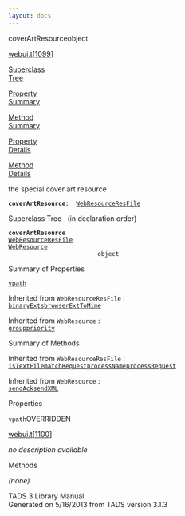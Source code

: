 ```yaml
---
layout: docs
---
```

<span class="title">coverArtResource</span><span class="type">object</span>

[webui.t](../file/webui.t.html)\[[1099](../source/webui.t.html#1099)\]

[Superclass  
Tree](#_SuperClassTree_)

[Property  
Summary](#_PropSummary_)

[Method  
Summary](#_MethodSummary_)

[Property  
Details](#_Properties_)

[Method  
Details](#_Methods_)

<div class="fdesc">

the special cover art resource

**`coverArtResource`**` :   `[`WebResourceResFile`](../object/WebResourceResFile.html)

</div>

<span id="_SuperClassTree_"></span>

<div class="mjhd">

<span class="hdln">Superclass Tree</span>   (in declaration order)

</div>

**`coverArtResource`**  
[`WebResourceResFile`](../object/WebResourceResFile.html)  
[`WebResource`](../object/WebResource.html)  
`                         object`  
<span id="_PropSummary_"></span>

<div class="mjhd">

<span class="hdln">Summary of Properties</span>  

</div>

[`vpath`](#vpath)

Inherited from `WebResourceResFile` :  
[`binaryExts`](../object/WebResourceResFile.html#binaryExts)[`browserExtToMime`](../object/WebResourceResFile.html#browserExtToMime)

Inherited from `WebResource` :  
[`group`](../object/WebResource.html#group)[`priority`](../object/WebResource.html#priority)

<span id="_MethodSummary_"></span>

<div class="mjhd">

<span class="hdln">Summary of Methods</span>  

</div>



Inherited from `WebResourceResFile` :  
[`isTextFile`](../object/WebResourceResFile.html#isTextFile)[`matchRequest`](../object/WebResourceResFile.html#matchRequest)[`processName`](../object/WebResourceResFile.html#processName)[`processRequest`](../object/WebResourceResFile.html#processRequest)

Inherited from `WebResource` :  
[`sendAck`](../object/WebResource.html#sendAck)[`sendXML`](../object/WebResource.html#sendXML)

<span id="_Properties_"></span>

<div class="mjhd">

<span class="hdln">Properties</span>  

</div>

<span id="vpath"></span>

`vpath`<span class="rem">OVERRIDDEN</span>

[webui.t](../file/webui.t.html)\[[1100](../source/webui.t.html#1100)\]

<div class="desc">

*no description available*

</div>

<span id="_Methods_"></span>

<div class="mjhd">

<span class="hdln">Methods</span>  

</div>

*(none)*

<div class="ftr">

TADS 3 Library Manual  
Generated on 5/16/2013 from TADS version 3.1.3

</div>

